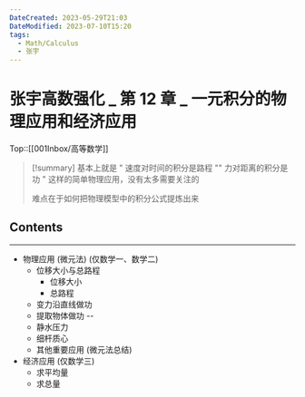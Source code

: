 ```yaml
---
DateCreated: 2023-05-29T21:03
DateModified: 2023-07-10T15:20
tags:
  - Math/Calculus
  - 张宇
---
```

# 张宇高数强化 _ 第 12 章 _ 一元积分的物理应用和经济应用 
Top::[[001Inbox/高等数学]]

> [!summary]
> 基本上就是 " 速度对时间的积分是路程 "" 力对距离的积分是功 " 这样的简单物理应用，没有太多需要关注的
> 
> 难点在于如何把物理模型中的积分公式提炼出来

## Contents
---
- 物理应用 (微元法) (仅数学一、数学二)
	- 位移大小与总路程
		- 位移大小
		- 总路程
	- 变力沿直线做功
	- 提取物体做功 --
	- 静水压力
	- 细杆质心
	- 其他重要应用 (微元法总结)
- 经济应用 (仅数学三)
	- 求平均量
	- 求总量
